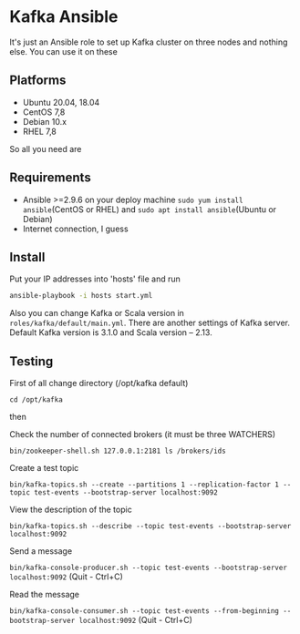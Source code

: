 # Kafka Ansible

It's just an Ansible role to set up Kafka cluster on three nodes and nothing else. You can use it on these

## Platforms

- Ubuntu 20.04, 18.04
- CentOS 7,8
- Debian 10.x
- RHEL 7,8

So all you need are

## Requirements

- Ansible >=2.9.6 on your deploy machine `sudo yum install ansible`(CentOS or RHEL) and `sudo apt install ansible`(Ubuntu or Debian)
- Internet connection, I guess

## Install

Put your IP addresses into 'hosts' file and run
```sh
ansible-playbook -i hosts start.yml
```
Also you can change Kafka or Scala version in `roles/kafka/default/main.yml`. There are another settings of Kafka server.
Default Kafka version is 3.1.0 and Scala version – 2.13.

## Testing

First of all change directory (/opt/kafka default)

`cd /opt/kafka`

then

Check the number of connected brokers (it must be three WATCHERS)

`bin/zookeeper-shell.sh 127.0.0.1:2181 ls /brokers/ids`

Create a test topic

`bin/kafka-topics.sh --create --partitions 1 --replication-factor 1 --topic test-events --bootstrap-server localhost:9092`

View the description of the topic

`bin/kafka-topics.sh --describe --topic test-events --bootstrap-server localhost:9092`

Send a message

`bin/kafka-console-producer.sh --topic test-events --bootstrap-server localhost:9092`
(Quit - Ctrl+C)

Read the message

`bin/kafka-console-consumer.sh --topic test-events --from-beginning --bootstrap-server localhost:9092`
(Quit - Ctrl+C)
